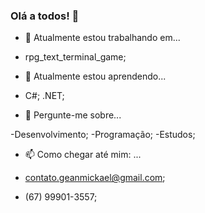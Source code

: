### Olá a todos! 👋

- 🔭 Atualmente estou trabalhando em...

- rpg_text_terminal_game; 
 
- 🌱 Atualmente estou aprendendo...

- C#;
.NET;

- 💬 Pergunte-me sobre...

-Desenvolvimento;
-Programação;
-Estudos;

- 📫 Como chegar até mim: ...

- contato.geanmickael@gmail.com;

- (67) 99901-3557;
